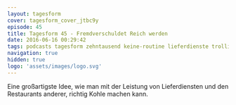 ```yaml
---
layout: tagesform
cover: tagesform_cover_jtbc9y
episode: 45
title: Tagesform 45 - Fremdverschuldet Reich werden
date: 2016-06-16 00:29:42
tags: podcasts tagesform zehntausend keine-routine lieferdienste trolling
navigation: true
hidden: true
logo: 'assets/images/logo.svg'
---
```


Eine großartigste Idee, wie man mit der Leistung von Lieferdiensten
und den Restaurants anderer, richtig Kohle machen kann.
